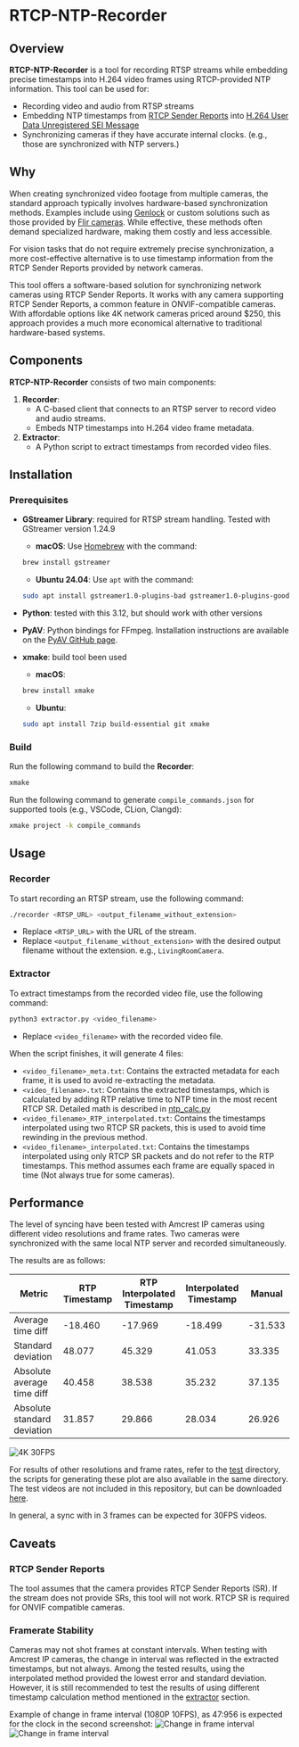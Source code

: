 # RTCP-NTP-Recorder

## Overview

**RTCP-NTP-Recorder** is a tool for recording RTSP streams while embedding precise timestamps into H.264 video frames using RTCP-provided NTP information. This tool can be used for:

- Recording video and audio from RTSP streams
- Embedding NTP timestamps from [RTCP Sender Reports](https://www4.cs.fau.de/Projects/JRTP/pmt/node83.html) into [H.264 User Data Unregistered SEI Message](https://learn.microsoft.com/en-us/openspecs/office_protocols/ms-h264pf/3d5fb9c1-efe8-4092-a60d-5321adce9c2e)
- Synchronizing cameras if they have accurate internal clocks. (e.g., those are synchronized with NTP servers.)

## Why

When creating synchronized video footage from multiple cameras, the standard approach typically involves hardware-based synchronization methods. Examples include using [Genlock](https://en.wikipedia.org/wiki/Genlock) or custom solutions such as those provided by [Flir cameras](https://flir.custhelp.com/app/answers/detail/a_id/3385/~/flir-cameras---trigger-vs.-sync-vs.-record-start). While effective, these methods often demand specialized hardware, making them costly and less accessible.

For vision tasks that do not require extremely precise synchronization, a more cost-effective alternative is to use timestamp information from the RTCP Sender Reports provided by network cameras.

This tool offers a software-based solution for synchronizing network cameras using RTCP Sender Reports. It works with any camera supporting RTCP Sender Reports, a common feature in ONVIF-compatible cameras. With affordable options like 4K network cameras priced around $250, this approach provides a much more economical alternative to traditional hardware-based systems.

## Components

**RTCP-NTP-Recorder** consists of two main components:

1. **Recorder**:
   - A C-based client that connects to an RTSP server to record video and audio streams.
   - Embeds NTP timestamps into H.264 video frame metadata.
2. **Extractor**:
   - A Python script to extract timestamps from recorded video files.

## Installation

### Prerequisites

- **GStreamer Library**: required for RTSP stream handling. Tested with GStreamer version 1.24.9
  - **macOS**: Use [Homebrew](https://brew.sh/) with the command:
  ```sh
  brew install gstreamer
  ```
  - **Ubuntu 24.04**: Use `apt` with the command:
  ```sh
  sudo apt install gstreamer1.0-plugins-bad gstreamer1.0-plugins-good gstreamer1.0-tools libgstreamer-plugins-bad1.0-dev libgstreamer-plugins-base1.0-dev libgstreamer1.0-dev
  ```
- **Python**: tested with this 3.12, but should work with other versions
- **PyAV**: Python bindings for FFmpeg. Installation instructions are available on the [PyAV GitHub page](https://github.com/PyAV-Org/PyAV).
- **xmake**: build tool been used

  - **macOS**:

  ```sh
  brew install xmake
  ```

  - **Ubuntu**:

  ```sh
  sudo apt install 7zip build-essential git xmake
  ```

### Build

Run the following command to build the **Recorder**:

```sh
xmake
```

Run the following command to generate `compile_commands.json` for supported tools (e.g., VSCode, CLion, Clangd):

```sh
xmake project -k compile_commands
```

## Usage

### Recorder

To start recording an RTSP stream, use the following command:

```sh
./recorder <RTSP_URL> <output_filename_without_extension>
```

- Replace `<RTSP_URL>` with the URL of the stream.
- Replace `<output_filename_without_extension>` with the desired output filename without the extension. e.g., `LivingRoomCamera`.

### Extractor

To extract timestamps from the recorded video file, use the following command:

```sh
python3 extractor.py <video_filename>
```

- Replace `<video_filename>` with the recorded video file.

When the script finishes, it will generate 4 files:

- `<video_filename>_meta.txt`: Contains the extracted metadata for each frame, it is used to avoid re-extracting the metadata.
- `<video_filename>.txt`: Contains the extracted timestamps, which is calculated by adding RTP relative time to NTP time in the most recent RTCP SR. Detailed math is described in [ntp_calc.py](./tools/ntp_calc.py)
- `<video_filename>_RTP_interpolated.txt`: Contains the timestamps interpolated using two RTCP SR packets, this is used to avoid time rewinding in the previous method.
- `<video_filename>_interpolated.txt`: Contains the timestamps interpolated using only RTCP SR packets and do not refer to the RTP timestamps. This method assumes each frame are equally spaced in time (Not always true for some cameras).

## Performance

The level of syncing have been tested with Amcrest IP cameras using different video resolutions and frame rates. Two cameras were synchronized with the same local NTP server and recorded simultaneously.

The results are as follows:

| Metric                      | RTP Timestamp | RTP Interpolated Timestamp | Interpolated Timestamp | Manual  |
| --------------------------- | ------------- | -------------------------- | ---------------------- | ------- |
| Average time diff           | -18.460       | -17.969                    | -18.499                | -31.533 |
| Standard deviation          | 48.077        | 45.329                     | 41.053                 | 33.335  |
| Absolute average time diff  | 40.458        | 38.538                     | 35.232                 | 37.135  |
| Absolute standard deviation | 31.857        | 29.866                     | 28.034                 | 26.926  |

![4K 30FPS](./test/4k-boxplot.png)

For results of other resolutions and frame rates, refer to the [test](./test) directory, the scripts for generating these plot are also available in the same directory. The test videos are not included in this repository, but can be downloaded [here](https://drive.google.com/drive/folders/1qIzWJv_rcBqx15bp4oC86xy1X5J7hAKM?usp=sharing).

In general, a sync with in 3 frames can be expected for 30FPS videos.

## Caveats

### RTCP Sender Reports

The tool assumes that the camera provides RTCP Sender Reports (SR). If the stream does not provide SRs, this tool will not work. RTCP SR is required for ONVIF compatible cameras.

### Framerate Stability

Cameras may not shot frames at constant intervals. When testing with Amcrest IP cameras, the change in interval was reflected in the extracted timestamps, but not always. Among the tested results, using the interpolated method provided the lowest error and standard deviation. However, it is still recommended to test the results of using different timestamp calculation method mentioned in the [extractor](#extractor) section.

Example of change in frame interval (1080P 10FPS), as 47:956 is expected for the clock in the second screenshot:
![Change in frame interval](./test/interval_0.png)
![Change in frame interval](./test/interval_1.png)
